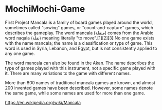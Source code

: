 # MochiMochi-Game
First Project
Mancala is a family of board games played around the world, sometimes called "sowing" games, or "count-and-capture" games, which describes the gameplay. The word mancala (منقلة) comes from the Arabic word naqala (نقلة) meaning literally "to move".[1][2][3] No one game exists with the name mancala; the name is a classification or type of game. This word is used in Syria, Lebanon, and Egypt, but is not consistently applied to any one game.

The word mancala can also be found in the Akan. The name describes the type of games played with this instrument, not a specific game played with it. There are many variations to the game with different names.

More than 800 names of traditional mancala games are known, and almost 200 invented games have been described. However, some names denote the same game, while some names are used for more than one game.

https://en.wikipedia.org/wiki/Mancala
